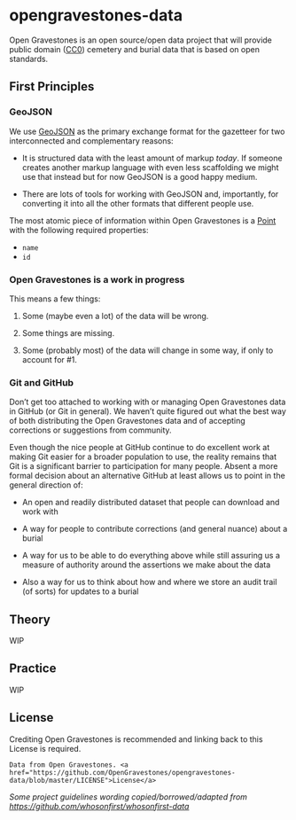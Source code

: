 # opengravestones-data

Open Gravestones is an open source/open data project that will provide public domain ([CC0](https://creativecommons.org/publicdomain/zero/1.0/)) cemetery and burial data that is based on open standards.


## First Principles

### GeoJSON

We use [GeoJSON](http://www.geojson.org) as the primary exchange format for the
gazetteer for two interconnected and complementary reasons:

* It is structured data with the least amount of markup _today_. If someone
creates another markup language with even less scaffolding we might use that
instead but for now GeoJSON is a good happy medium.

* There are lots of tools for working with GeoJSON and, importantly, for
converting it into all the other formats that different people use.

The most atomic piece of information within Open Gravestones is a [Point](http://geojson.org/geojson-spec.html#point) with the following required properties:

* `name`
* `id`


### Open Gravestones is a work in progress

This means a few things:

1. Some (maybe even a lot) of the data will be wrong.

2. Some things are missing.

3. Some (probably most) of the data will change in some way, if only to account for #1.


### Git and GitHub

Don’t get too attached to working with or managing Open Gravestones data
in GitHub (or Git in general). We haven’t quite figured out what the
best way of both distributing the Open Gravestones data and of accepting
corrections or suggestions from community.

Even though the nice people at GitHub continue to do excellent work at
making Git easier for a broader population to use, the reality remains
that Git is a significant barrier to participation for many
people. Absent a more formal decision about an alternative GitHub at
least allows us to point in the general direction of:

* An open and readily distributed dataset that people can download and
work with

* A way for people to contribute corrections (and general nuance)
about a burial

* A way for us to be able to do everything above while still assuring
us a measure of authority around the assertions we make about the data  
* Also a way for us to think about how and where we store an audit
trail (of sorts) for updates to a burial



## Theory

WIP

## Practice

WIP

## License

Crediting Open Gravestones is recommended and linking back to this License is required. 

```
Data from Open Gravestones. <a href="https://github.com/OpenGravestones/opengravestones-data/blob/master/LICENSE">License</a>
```


*Some project guidelines wording copied/borrowed/adapted from https://github.com/whosonfirst/whosonfirst-data*